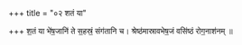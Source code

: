 +++
title = "०२ शतं या"

+++
श॒तं या भे॑ष॒जानि॑ ते स॒हस्रं॒ संग॑तानि च। श्रेष्ठ॑मास्रावभेष॒जं वसि॑ष्ठं रोग॒नाश॑नम् ॥